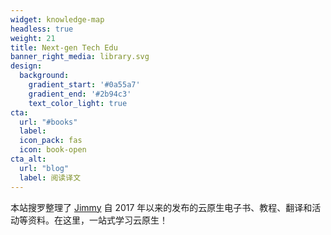 ```yaml
---
widget: knowledge-map
headless: true
weight: 21
title: Next-gen Tech Edu
banner_right_media: library.svg
design:
  background:
    gradient_start: '#0a55a7'
    gradient_end: '#2b94c3'
    text_color_light: true
cta:
  url: "#books"
  label: 
  icon_pack: fas
  icon: book-open
cta_alt:
  url: "blog"
  label: 阅读译文
---
```


本站搜罗整理了 [Jimmy](https://jimmysong.io) 自 2017 年以来的发布的云原生电子书、教程、翻译和活动等资料。在这里，一站式学习云原生！

</br>
